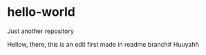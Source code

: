 # hello-world
Just another repository

Hellow, there, this is an edit first made in readme branch#  Huuyahh
